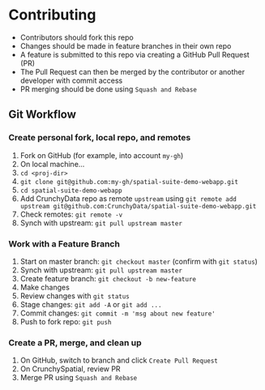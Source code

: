 # Contributing

* Contributors should fork this repo
* Changes should be made in feature branches in their own repo
* A feature is submitted to this repo via creating a GitHub Pull Request (PR)
* The Pull Request can then be merged by the contributor or another developer with commit access
* PR merging should be done using `Squash and Rebase`

## Git Workflow

### Create personal fork, local repo, and remotes

1. Fork on GitHub (for example, into account `my-gh`)
1. On local machine...
1. `cd <proj-dir>`
1. `git clone git@github.com:my-gh/spatial-suite-demo-webapp.git`
1. `cd spatial-suite-demo-webapp`
1. Add CrunchyData repo as remote `upstream` using `git remote add upstream git@github.com:CrunchyData/spatial-suite-demo-webapp.git`
1. Check remotes: `git remote -v`
1. Synch with upstream: `git pull upstream master`

### Work with a Feature Branch

1. Start on master branch: `git checkout master` (confirm with `git status`)
1. Synch with upstream: `git pull upstream master`
1. Create feature branch: `git checkout -b new-feature`
1. Make changes
1. Review changes with `git status`
1. Stage changes: `git add -A` or `git add ...`
1. Commit changes: `git commit -m 'msg about new feature'`
1. Push to fork repo: `git push`


### Create a PR, merge, and clean up

1. On GitHub, switch to branch and click `Create Pull Request`
1. On CrunchySpatial, review PR
1. Merge PR using `Squash and Rebase`
